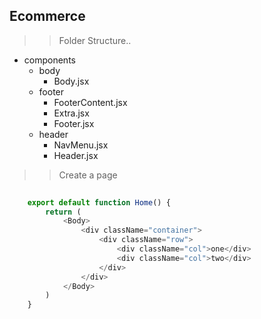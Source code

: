 ## Ecommerce 

>> Folder Structure..

* components
    * body
        * Body.jsx
    * footer
        * FooterContent.jsx
        * Extra.jsx
        * Footer.jsx
    * header    
        * NavMenu.jsx
        * Header.jsx

>> Create a page        

```js
    
    export default function Home() {
        return (
            <Body>
                <div className="container">
                    <div className="row">
                        <div className="col">one</div>
                        <div className="col">two</div>
                    </div>
                </div>
            </Body>
        )
    }
```
